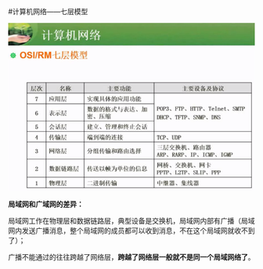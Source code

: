#计算机网络——七层模型

![](/imgs/1.5.1-1七层模型.png)

**局域网和广域网的差异：**

局域网工作在物理层和数据链路层，典型设备是交换机，局域网内部有广播（局域网内发送广播消息，整个局域网的成员都可以收到消息，不在这个局域网就收不到了）；

广播不能通过的往往跨越了网络层，**跨越了网络层一般就不是同一个局域网络了**。



